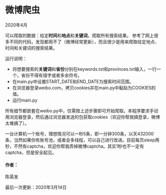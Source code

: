 # 微博爬虫
2020年4月

可以爬取的数据：给定**时间**和**地点**和**关键词**，爬取所有搜索结果。
参考了网上很多不同的代码，发现都用不了（微博经常更新），而且很少是用来爬取给定地点、时间和关键词的搜索结果。

运行说明：
- 将想要搜索的**关键词**和**省份**分别在keywords.txt和provinces.txt输入，一行一个，省份不得有错字或者多余符号。
- 在main.py中设置START_DATE和END_DATE为搜索时间范围。
- 在浏览器登录weibo.com，拷贝cookies并在main.py中黏贴为COOKIES的值。
- 运行main.py

所有细节都嵌套在weibo.py中，仅需按上述步骤即可开始爬取。本程序要求手动用浏览器登录，然后通过浏览器发送的包获取cookies（欢迎你帮我搞登录，微博太难搞了）。

一台计算机一个账号，理想情况可以一秒5条，即一分钟300条，以天432000条，当然如果你有账号池，或者会多线程，可以自己进行改进。目前每页sleep两秒，不然有captcha，欢迎你帮我弄掉微博captcha。其实1秒也不一定有captcha，但是安全起见。

#### 作者：

陈英发

最后一次更新：2020年3月14日
